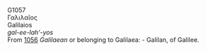 G1057  
Γαλιλαῖος  
Galilaios  
*gal-ee-lah‘-yos*  
From [1056](g1056) *Galilaean* or belonging to Galilaea: - Galilan, of
Galilee.  
